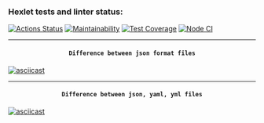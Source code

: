 ### Hexlet tests and linter status:

[![Actions Status](https://github.com/su-27sm1/frontend-project-46/workflows/hexlet-check/badge.svg)](https://github.com/su-27sm1/frontend-project-46/actions) [![Maintainability](https://api.codeclimate.com/v1/badges/7f0f3176e3108ecb1c22/maintainability)](https://codeclimate.com/github/su-27sm1/frontend-project-46/maintainability) [![Test Coverage](https://api.codeclimate.com/v1/badges/7f0f3176e3108ecb1c22/test_coverage)](https://codeclimate.com/github/su-27sm1/frontend-project-46/test_coverage) [![Node CI](https://github.com/su-27sm1/frontend-project-46/actions/workflows/node.js.yml/badge.svg?branch=main)](https://github.com/su-27sm1/frontend-project-46/actions/workflows/node.js.yml)

---

#### <center>`Difference between json format files`</center>

[![asciicast](https://asciinema.org/a/uVjgd9McJxuxfODM6JnATJS2v.svg)](https://asciinema.org/a/uVjgd9McJxuxfODM6JnATJS2v)

---

#### <center>`Difference between json, yaml, yml files`</center>

[![asciicast](https://asciinema.org/a/8pKMItmldx1rtSFmVWep4Z4T8.svg)](https://asciinema.org/a/8pKMItmldx1rtSFmVWep4Z4T8)
